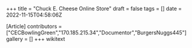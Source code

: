 +++
title = "Chuck E. Cheese Online Store"
draft = false
tags = []
date = 2022-11-15T04:58:06Z

[Article]
contributors = ["CECBowlingGreen","170.185.215.34","Documentor","BurgersNuggs445"]
gallery = []
+++
wikitext